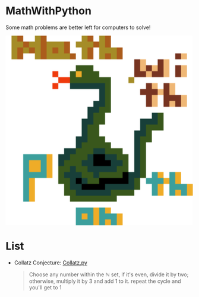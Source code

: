 # MathWithPython
Some math problems are better left for computers to solve!
<p align='center'><img align='center' width='512' height='512' src="docs/Math with Python.png" /></p>

# List
- Collatz Conjecture: [Collatz.py](https://github.com/AMJoshaghani/MathWithPython/blob/main/src/Collatz.py)
  > Choose any number within the ℕ set, if it's even, divide it by two; otherwise, multiply it by 3 and add 1 to it. repeat the cycle and you'll get to 1
